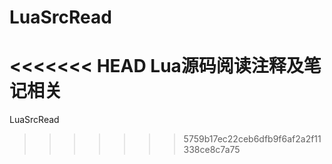# LuaSrcRead
<<<<<<< HEAD
Lua源码阅读注释及笔记相关
=======
LuaSrcRead
>>>>>>> 5759b17ec22ceb6dfb9f6af2a2f11338ce8c7a75
